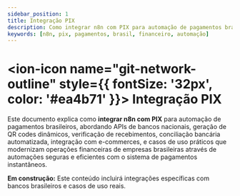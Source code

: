 ```yaml
---
sidebar_position: 1
title: Integração PIX
description: Como integrar n8n com PIX para automação de pagamentos brasileiros
keywords: [n8n, pix, pagamentos, brasil, financeiro, automação]
---
```


# <ion-icon name="git-network-outline" style={{ fontSize: '32px', color: '#ea4b71' }}></ion-icon> Integração PIX

Este documento explica como **integrar n8n com PIX** para automação de pagamentos brasileiros, abordando APIs de bancos nacionais, geração de QR codes dinâmicos, verificação de recebimentos, conciliação bancária automatizada, integração com e-commerces, e casos de uso práticos que modernizam operações financeiras de empresas brasileiras através de automações seguras e eficientes com o sistema de pagamentos instantâneos.

**Em construção:** Este conteúdo incluirá integrações específicas com bancos brasileiros e casos de uso reais.
